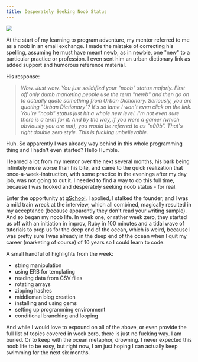 ```yaml
---
title: Desperately Seeking Noob Status
---
```


![](/images/noob-nerd.png)

At the start of my learning to program adventure, my mentor referred to
me as a noob in an email exchange. I made the mistake of
correcting his spelling, assuming he must have meant newb, as in newbie,
one "new" to a particular practice or profession. I even sent him an urban dictionary
link as added support and humorous reference material. 

His response: 

>*Wow. Just wow. You just solidified your "noob" status majorly. First off
>only dumb marketing people use the term "newb" and then go on to
>actually quote something from Urban Dictionary. Seriously, you are
>quoting "Urban Dictionary"? It's so lame I won't even click on the link.
>You're "noob" status just hit a whole new level. I'm not even sure there
>is a term for it. And by the way, if you were a gamer (which obviously
>you are not), you would be referred to as "n00b". That's right double
>zero style. This is fucking unbelievable.*

Huh. So apparently I was already way behind in this whole programming
thing and I hadn't even started? Hello Humble.

I learned a lot from my mentor over the next several months, his bark
being infinitely more worse than his bite, and came to the quick
realization that once-a-week-instruction, with some practice in the
evenings after my day job, was not going to cut it. I needed to find a way
to do this full time, because I was hooked and desperately seeking noob
status - for real.

Enter the opportunity at <a href= "http://www.gschool.it" target= "blank">gSchool</a>. I applied, I stalked the founder, and
I was a mild train wreck at the interview, which all combined, magically resulted
in my acceptance (because apparently they don't read your writing
sample). And so began my noob life. In week one, or rather week zero,
they started us off with an initiation in improv, Ruby in 100 minutes and a
tidal wave of tutorials to prep us for the deep end of the ocean, which
is weird, because I was pretty sure I was already in the deep end of the
ocean when I quit my career (marketing of course) of 10 years so I could learn to code.

A small handful of highlights from the week:  
+  string manipulation  
+  using ERB for templating  
+  reading data from CSV files  
+  rotating arrays  
+  zipping hashes  
+  middleman blog creation  
+  installing and using gems  
+  setting up programming environment  
+  conditional branching and looping  

And while I would love to expound on all of the above, or even provide
the full list of topics covered in week zero, there is just no
fucking way. I am buried. Or to keep with the ocean metaphor,
drowning. I never expected this noob life to be easy, but right now, I
am just hoping I can actually keep swimming for the next six months.

